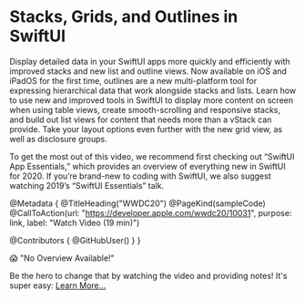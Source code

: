# Stacks, Grids, and Outlines in SwiftUI

Display detailed data in your SwiftUI apps more quickly and efficiently with improved stacks and new list and outline views. Now available on iOS and iPadOS for the first time, outlines are a new multi-platform tool for expressing hierarchical data that work alongside stacks and lists. Learn how to use new and improved tools in SwiftUI to display more content on screen when using table views, create smooth-scrolling and responsive stacks, and build out list views for content that needs more than a vStack can provide. Take your layout options even further with the new grid view, as well as disclosure groups.

To get the most out of this video, we recommend first checking out “SwiftUI App Essentials,” which provides an overview of everything new in SwiftUI for 2020. If you’re brand-new to coding with SwiftUI, we also suggest watching 2019’s “SwiftUI Essentials” talk.

@Metadata {
   @TitleHeading("WWDC20")
   @PageKind(sampleCode)
   @CallToAction(url: "https://developer.apple.com/wwdc20/10031", purpose: link, label: "Watch Video (19 min)")

   @Contributors {
      @GitHubUser(<replace this with your GitHub handle>)
   }
}

😱 "No Overview Available!"

Be the hero to change that by watching the video and providing notes! It's super easy:
 [Learn More…](https://wwdcnotes.github.io/WWDCNotes/documentation/wwdcnotes/contributing)
